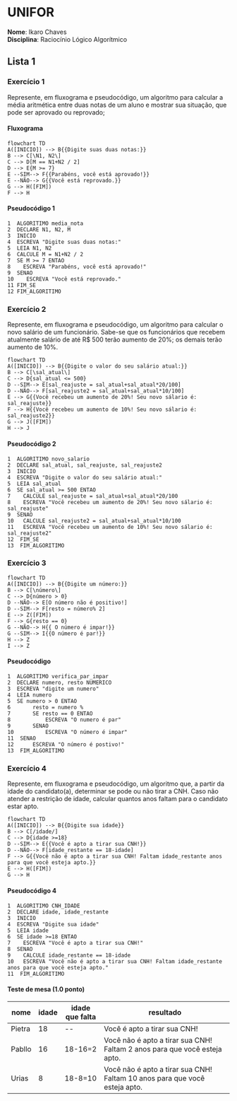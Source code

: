 # UNIFOR
**Nome**: Ikaro Chaves <br>
**Disciplina**: Raciocínio Lógico Algorítmico

## Lista 1 
### Exercício 1
Represente, em fluxograma e pseudocódigo, um algoritmo para calcular a média aritmética entre duas notas de um aluno e mostrar sua situação, que pode ser aprovado ou reprovado;
#### Fluxograma

```mermaid
flowchart TD
A([INICIO]) --> B{{Digite suas duas notas:}}
B --> C[\N1, N2\]
C --> D[M == N1+N2 / 2]
D --> E{M >= 7}
E --SIM--> F{{Parabéns, você está aprovado!}}
E --NÃO--> G{{Você está reprovado.}}
G --> H([FIM])
F --> H

```
#### Pseudocódigo 1
```
1  ALGORITIMO media_nota
2  DECLARE N1, N2, M
3  INICIO
4  ESCREVA "Digite suas duas notas:"
5  LEIA N1, N2
6  CALCULE M = N1+N2 / 2
7  SE M >= 7 ENTAO
8    ESCREVA "Parabéns, você está aprovado!"
9  SENAO
10    ESCREVA "Você está reprovado."
11 FIM_SE
12 FIM_ALGORITIMO

```
### Exercício 2
Represente, em fluxograma e pseudocódigo, um algoritmo para calcular o novo salário de um funcionário. Sabe-se que os funcionários que recebem atualmente salário de até R$ 500 terão aumento de 20%; os demais terão aumento de 10%.

```mermaid
flowchart TD
A([INICIO]) --> B{{Digite o valor do seu salário atual:}}
B --> C[\sal_atual\]
C --> D{sal_atual <= 500}
D --SIM--> E[sal_reajuste = sal_atual+sal_atual*20/100]
D --NÃO--> F[sal_reajuste2 = sal_atual+sal_atual*10/100]
E --> G{{Você recebeu um aumento de 20%! Seu novo sálario é: sal_reajuste}}
F --> H{{Você recebeu um aumento de 10%! Seu novo sálario é: sal_reajuste2}}
G --> J([FIM])
H --> J

```
#### Pseudocódigo 2

```
1  ALGORITIMO novo_salario
2  DECLARE sal_atual, sal_reajuste, sal_reajuste2
3  INICIO
4  ESCREVA "Digite o valor do seu salário atual:"
5  LEIA sal_atual
6  SE sal_atual >= 500 ENTAO
7	 CALCULE sal_reajuste = sal_atual+sal_atual*20/100
8	 ESCREVA "Você recebeu um aumento de 20%! Seu novo sálario é: sal_reajuste"
9  SENAO
10	 CALCULE sal_reajuste2 = sal_atual+sal_atual*10/100
11	 ESCREVA "Você recebeu um aumento de 10%! Seu novo sálario é: sal_reajuste2"
12  FIM_SE
13  FIM_ALGORITIMO

```
### Exercício 3
```mermaid
flowchart TD
A([INICIO]) --> B{{Digite um número:}}
B --> C[\número\]
C --> D{número > 0}
D --NÃO--> E[O número não é positivo!]
D --SIM--> F[resto = número% 2]
E --> Z([FIM])
F --> G{resto == 0}
G --NÃO--> H{{ O número é impar!}}
G --SIM--> I{{O número é par!}}
H --> Z
I --> Z

```

#### Pseudocódigo
```
1  ALGORITIMO verifica_par_impar
2  DECLARE numero, resto NUMERICO
3  ESCREVA "digite um numero"
4  LEIA numero
5  SE numero > 0 ENTAO
6		resto = numero % 
7		SE resto == 0 ENTAO
8			ESCREVA "O numero é par"
9		SENAO
10			ESCREVA "O número é impar"
11  SENAO
12		ESCREVA "O número é postivo!"
13  FIM_ALGORITIMO
```
### Exercício 4
Represente, em fluxograma e pseudocódigo, um algoritmo que, a partir da idade do candidato(a), determinar se pode ou não tirar a CNH. Caso não atender a restrição de idade, calcular quantos anos faltam para o candidato estar apto.

```mermaid
flowchart TD
A([INICIO]) --> B{{Digite sua idade}}
B --> C[/idade/]
C --> D{idade >=18}
D --SIM--> E{{Você é apto a tirar sua CNH!}}
D --NÃO--> F[idade_restante == 18-idade]
F --> G{{Você não é apto a tirar sua CNH! Faltam idade_restante anos para que você esteja apto.}}
E --> H([FIM])
G --> H

```
#### Pseudocódigo 4

```
1  ALGORITIMO CNH_IDADE
2  DECLARE idade, idade_restante
3  INICIO
4  ESCREVA "Digite sua idade"
5  LEIA idade
6  SE idade >=18 ENTAO
7	 ESCREVA "Você é apto a tirar sua CNH!"
8  SENAO
9	 CALCULE idade_restante == 18-idade
10	 ESCREVA "Você não é apto a tirar sua CNH! Faltam idade_restante anos para que você esteja apto."
11  FIM_ALGORITIMO
```
#### Teste de mesa (1.0 ponto)
|nome  |idade|idade que falta|resultado|
|--    |--   |--             |--       |
|Pietra|18   |--             |Você é apto a tirar sua CNH!|
|Pabllo |16   |18-16=2        |Você não é apto a tirar sua CNH! Faltam 2 anos para que você esteja apto.|
|Urias |8    |18-8=10        |Você não é apto a tirar sua CNH! Faltam 10 anos para que você esteja apto.|
